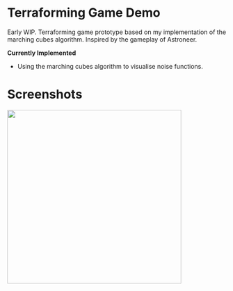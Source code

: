 # Terraforming Game Demo
Early WIP. Terraforming game prototype based on my implementation of the marching cubes algorithm. Inspired by the gameplay of Astroneer.

**Currently Implemented**
- Using the marching cubes algorithm to visualise noise functions.


# Screenshots

<img src="https://raw.github.com/akoreman/Terraforming-Game-Demo/main/images/Noise.png" width="400">  
